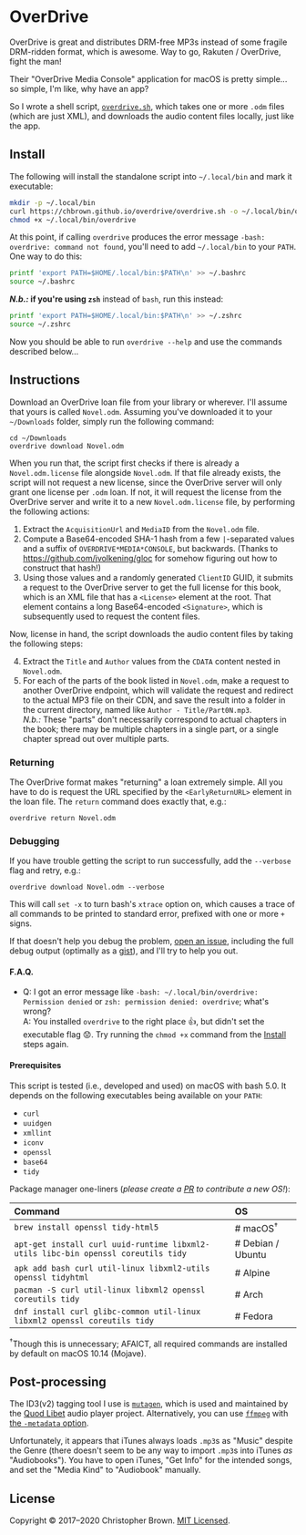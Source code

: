 # OverDrive

OverDrive is great and distributes DRM-free MP3s instead of some fragile DRM-ridden format, which is awesome.
Way to go, Rakuten / OverDrive, fight the man!

Their "OverDrive Media Console" application for macOS is pretty simple...
so simple, I'm like, why have an app?

So I wrote a shell script, [`overdrive.sh`](overdrive.sh),
which takes one or more `.odm` files (which are just XML),
and downloads the audio content files locally, just like the app.


## Install

The following will install the standalone script into `~/.local/bin` and mark it executable:

```sh
mkdir -p ~/.local/bin
curl https://chbrown.github.io/overdrive/overdrive.sh -o ~/.local/bin/overdrive
chmod +x ~/.local/bin/overdrive
```

At this point, if calling `overdrive` produces the error message `-bash: overdrive: command not found`,
you'll need to add `~/.local/bin` to your `PATH`. One way to do this:

```sh
printf 'export PATH=$HOME/.local/bin:$PATH\n' >> ~/.bashrc
source ~/.bashrc
```

**_N.b.:_ if you're using `zsh`** instead of `bash`, run this instead:

```sh
printf 'export PATH=$HOME/.local/bin:$PATH\n' >> ~/.zshrc
source ~/.zshrc
```

Now you should be able to run `overdrive --help` and use the commands described below...


## Instructions

Download an OverDrive loan file from your library or wherever.
I'll assume that yours is called `Novel.odm`.
Assuming you've downloaded it to your `~/Downloads` folder, simply run the following command:

    cd ~/Downloads
    overdrive download Novel.odm

When you run that, the script first checks if there is already a `Novel.odm.license` file alongside `Novel.odm`.
If that file already exists, the script will not request a new license,
since the OverDrive server will only grant one license per `.odm` loan.
If not, it will request the license from the OverDrive server and write it to a new `Novel.odm.license` file,
by performing the following actions:

1. Extract the `AcquisitionUrl` and `MediaID` from the `Novel.odm` file.
2. Compute a Base64-encoded SHA-1 hash from a few `|`-separated values
   and a suffix of `OVERDRIVE*MEDIA*CONSOLE`, but backwards.
   (Thanks to https://github.com/jvolkening/gloc for somehow figuring out how to construct that hash!)
3. Using those values and a randomly generated `ClientID` GUID,
   it submits a request to the OverDrive server to get the full license for this book,
   which is an XML file that has a `<License>` element at the root.
   That element contains a long Base64-encoded `<Signature>`,
   which is subsequently used to request the content files.

Now, license in hand, the script downloads the audio content files by taking the following steps:

4. Extract the `Title` and `Author` values from the `CDATA` content nested in `Novel.odm`.
5. For each of the parts of the book listed in `Novel.odm`, make a request to another OverDrive endpoint,
   which will validate the request and redirect to the actual MP3 file on their CDN,
   and save the result into a folder in the current directory, named like `Author - Title/Part0N.mp3`. \
   _N.b.:_ These "parts" don't necessarily correspond to actual chapters in the book;
   there may be multiple chapters in a single part, or a single chapter spread out over multiple parts.


### Returning

The OverDrive format makes "returning" a loan extremely simple.
All you have to do is request the URL specified by the `<EarlyReturnURL>` element in the loan file.
The `return` command does exactly that, e.g.:

    overdrive return Novel.odm


### Debugging

If you have trouble getting the script to run successfully, add the `--verbose` flag and retry, e.g.:

    overdrive download Novel.odm --verbose

This will call `set -x` to turn bash's `xtrace` option on,
which causes a trace of all commands to be printed to standard error,
prefixed with one or more `+` signs.

If that doesn't help you debug the problem,
[open an issue](https://github.com/chbrown/overdrive/issues/new),
including the full debug output (optimally as a [gist](https://gist.github.com/)),
and I'll try to help you out.


#### F.A.Q.

- Q: I got an error message like `-bash: ~/.local/bin/overdrive: Permission denied` or `zsh: permission denied: overdrive`; what's wrong? \
  A: You installed `overdrive` to the right place 👍, but didn't set the executable flag 😟.
     Try running the `chmod +x` command from the [Install](#install) steps again.


#### Prerequisites

This script is tested (i.e., developed and used) on macOS with bash 5.0.
It depends on the following executables being available on your `PATH`:

* `curl`
* `uuidgen`
* `xmllint`
* `iconv`
* `openssl`
* `base64`
* `tidy`

Package manager one-liners
(_please create a [PR](https://github.com/chbrown/overdrive/pulls) to contribute a new OS!_):

| Command | OS |
|:--------|:---|
| `brew install openssl tidy-html5` | # macOS<sup>†</sup>
| `apt-get install curl uuid-runtime libxml2-utils libc-bin openssl coreutils tidy` | # Debian / Ubuntu
| `apk add bash curl util-linux libxml2-utils openssl tidyhtml` | # Alpine
| `pacman -S curl util-linux libxml2 openssl coreutils tidy` | # Arch
| `dnf install curl glibc-common util-linux libxml2 openssl coreutils tidy` | # Fedora

<sup>†</sup>Though this is unnecessary; AFAICT, all required commands are installed by default on macOS 10.14 (Mojave).


## Post-processing

The ID3(v2) tagging tool I use is [`mutagen`](https://mutagen.readthedocs.io/),
which is used and maintained by the [Quod Libet](https://quodlibet.readthedocs.io/) audio player project.
Alternatively, you can use [`ffmpeg`](https://ffmpeg.org/) with [the `-metadata` option](https://git.io/id3-ffmpeg).

Unfortunately, it appears that iTunes always loads `.mp3`s as "Music" despite the Genre
(there doesn't seem to be any way to import `.mp3`s into iTunes _as_ "Audiobooks").
You have to open iTunes, "Get Info" for the intended songs, and set the "Media Kind" to "Audiobook" manually.


## License

Copyright © 2017–2020 Christopher Brown.
[MIT Licensed](https://chbrown.github.io/licenses/MIT/#2017-2020).
